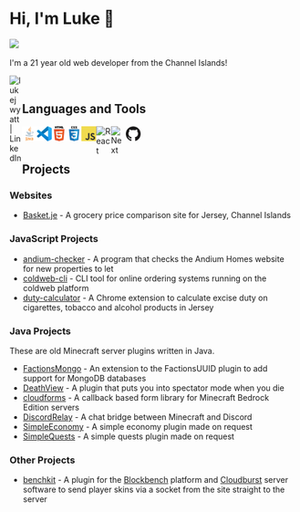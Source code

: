 # Hi, I'm Luke 👋 
![](https://komarev.com/ghpvc/?username=lukeeey&color=blueviolet)  

I'm a 21 year old web developer from the Channel Islands!

[<img align="left" alt="lukejwyatt | LinkedIn" width="22px" src="https://cdn.jsdelivr.net/npm/simple-icons@v3/icons/linkedin.svg" />][linkedin]  

<br />

## Languages and Tools

<img align="left" alt="Java" width="26px" src="https://raw.githubusercontent.com/github/explore/80688e429a7d4ef2fca1e82350fe8e3517d3494d/topics/java/java.png" />
<img align="left" alt="Visual Studio Code" width="26px" src="https://raw.githubusercontent.com/github/explore/80688e429a7d4ef2fca1e82350fe8e3517d3494d/topics/visual-studio-code/visual-studio-code.png" />
<img align="left" alt="HTML5" width="26px" src="https://raw.githubusercontent.com/github/explore/80688e429a7d4ef2fca1e82350fe8e3517d3494d/topics/html/html.png" />
<img align="left" alt="CSS3" width="26px" src="https://raw.githubusercontent.com/github/explore/80688e429a7d4ef2fca1e82350fe8e3517d3494d/topics/css/css.png" />
<img align="left" alt="JavaScript" width="26px" src="https://raw.githubusercontent.com/github/explore/80688e429a7d4ef2fca1e82350fe8e3517d3494d/topics/javascript/javascript.png" />
<img align="left" alt="React" width="26px" src="https://logos-download.com/wp-content/uploads/2016/09/React_logo_logotype_emblem.png" />
<img align="left" alt="Next" width="26px" src="https://upload.wikimedia.org/wikipedia/commons/8/8e/Nextjs-logo.svg" />
<img align="left" alt="GitHub" width="26px" src="https://raw.githubusercontent.com/github/explore/78df643247d429f6cc873026c0622819ad797942/topics/github/github.png" />

<br />
<br />


<!-- ![Luke's GitHub Stats](https://github-readme-stats.vercel.app/api?username=lukeeey&show_icons=true&hide=stars,commits&disable_animations=true) -->

## Projects
### Websites
* [Basket.je](https://basket.je) - A grocery price comparison site for Jersey, Channel Islands

### JavaScript Projects
* [andium-checker](https://github.com/glitchjsy/andium-checker) - A program that checks the Andium Homes website for new properties to let
* [coldweb-cli](https://github.com/glitchjsy/coldweb-cli) - CLI tool for online ordering systems running on the coldweb platform 
* [duty-calculator](https://github.com/glitchjsy/duty-calculator) - A Chrome extension to calculate excise duty on cigarettes, tobacco and alcohol products in Jersey

### Java Projects
These are old Minecraft server plugins written in Java.
* [FactionsMongo](https://github.com/lukeeey/FactionsMongo) - An extension to the FactionsUUID plugin to add support for MongoDB databases
* [DeathView](https://github.com/lukeeey/DeathView) - A plugin that puts you into spectator mode when you die
* [cloudforms](https://github.com/lukeeey/cloudforms) - A callback based form library for Minecraft Bedrock Edition servers
* [DiscordRelay](https://github.com/lukeeey/DiscordRelay) - A chat bridge between Minecraft and Discord
* [SimpleEconomy](https://github.com/lukeeey/SimpleEconomy) - A simple economy plugin made on request
* [SimpleQuests](https://github.com/lukeeey/SimpleQuests) - A simple quests plugin made on request

### Other Projects
* [benchkit](https://github.com/opencollab-incubator/benchkit) - A plugin for the [Blockbench](https://www.blockbench.net) platform and [Cloudburst](https://github.com/CloudburstMC/Cloudburst) server software to send player skins via a socket from the site straight to the server


<!--[![DeathView Card](https://github-readme-stats.vercel.app/api/pin/?username=lukeeey&repo=DeathView&show_owner=true)](https://github.com/lukeeey/DeathView)-->

[linkedin]: https://www.linkedin.com/in/lukejwyatt
